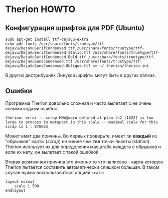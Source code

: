 # Therion HOWTO

## Конфигурация шрифтов для PDF (Ubuntu)

    sudo apt-get install ttf-dejavu-extra
    echo pdf-fonts /usr/share/fonts/truetype/ttf-dejavu/DejaVuSerifCondensed.ttf /usr/share/fonts/truetype/ttf-dejavu/DejaVuSerifCondensed-Italic.ttf /usr/share/fonts/truetype/ttf-dejavu/DejaVuSerifCondensed-Bold.ttf /usr/share/fonts/truetype/ttf-dejavu/DejaVuSansCondensed.ttf /usr/share/fonts/truetype/ttf-dejavu/DejaVuSansCondensed-Oblique.ttf >> ~/.therion/therion.ini 

В других дистрибуциях Линукса шрифты могут быть в других папках.

## Ошибки

Программа Therion довольно сложная и часто вылетает с не очень ясными кодами ошибок.

    therion: error -- scrap HMb@main defined at plan.th2 [1622] is too large to process in metapost in this scale -- maximal scale for this scrap is 1 : 870663

Может имет две причины. Во первых проверьте, имеет ли **каждый** из "обрывков" карты (*scrap*) не менее чем **тве** точки-пикеты (*station*). Therion испльзует
их для определения масштаба каждого с обрывков и если их нету, он вылетает с такой ошибкой.

Вторая возможная причина это именно то что написано - карта которую Therion пытается составить автоматически слишком большая. В таком случае нужно воспользоваться
опцией `scale`:

```
layout normal
    scale 1 500
endlayout
````


